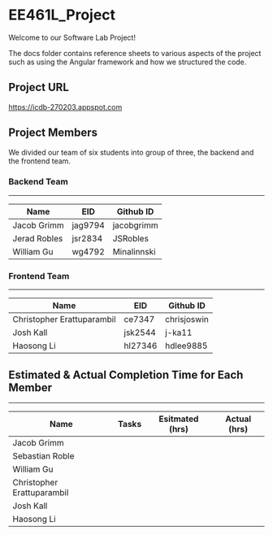# EE461L_Project
Welcome to our Software Lab Project!

The docs folder contains reference sheets to various aspects of the project such as using the Angular framework and how we structured the code.

## Project URL
https://icdb-270203.appspot.com

## Project Members

We divided our team of six students into group of three, the backend and the frontend team. 

### Backend Team
----------------------------------------------
Name            | EID            |Github ID
-------------   | -------------  | -------------
Jacob Grimm     | jag9794 | jacobgrimm
Jerad Robles    | jsr2834 |JSRobles
William Gu      | wg4792   | Minalinnski

### Frontend Team
----------------------------------------------
Name            | EID            |Github ID
-------------   | -------------  | -------------
Christopher Erattuparambil    | 	ce7347   |chrisjoswin
Josh Kall | 	jsk2544   |j-ka11
Haosong Li      | hl27346   | hdlee9885


## Estimated & Actual Completion Time for Each Member
----------------------------------------------
Name            | Tasks           |Esitmated (hrs)  | Actual (hrs)
-------------   | -------------  | -------------|-------------
Jacob Grimm     |  | |
Sebastian Roble |  | |
William Gu      |  | |
Christopher Erattuparambil    | 	   | |
Josh Kall |  | |
Haosong Li      |   | |

